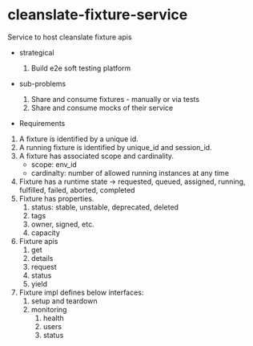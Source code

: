 # cleanslate-fixture-service
Service to host cleanslate fixture apis


* strategical
  1. Build e2e soft testing platform


* sub-problems
  1. Share and consume fixtures - manually or via tests
  2. Share and consume mocks of their service

* Requirements
1. A fixture is identified by a unique id.
2. A running fixture is identified by unique_id and session_id.
3. A fixture has associated scope and cardinality.
   - scope: env_id
   - cardinalty: number of allowed running instances at any time
4. Fixture has a runtime state -> requested, queued, assigned, running, fulfilled, failed, aborted, completed
5. Fixture has properties.
   1. status: stable, unstable, deprecated, deleted
   2. tags
   3. owner, signed, etc.
   4. capacity
6. Fixture apis
   1. get
   2. details
   3. request
   4. status
   5. yield
7. Fixture impl defines below interfaces:
   1. setup and teardown
   2. monitoring
      1. health
      2. users
      3. status
